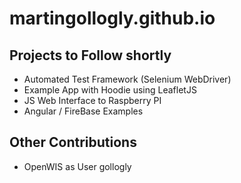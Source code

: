 # martingollogly.github.io



## Projects to Follow shortly

* Automated Test Framework (Selenium WebDriver)
* Example App with Hoodie using LeafletJS
* JS Web Interface to Raspberry PI
* Angular / FireBase Examples

## Other Contributions
* OpenWIS as User gollogly
